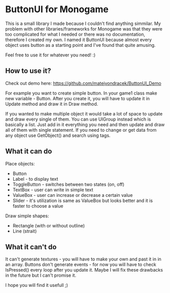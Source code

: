 # ButtonUI for Monogame
This is a small library I made because I couldn't find anything simmilar. 
My problem with other libraries/frameworks for Monogame was that they were too complicated for what I needed or there was no documentation, therefore I created my own.
I named it ButtonUI because almost every object uses button as a starting point and I've found that quite amusing.

Feel free to use it for whatever you need! :)

## How to use it?
Check out demo here: https://github.com/matejvondracek/ButtonUI_Demo

For example you want to create simple button. 
In your game1 class make new variable - Button. 
After you create it, you will have to update it in Update method and draw it in Draw method.

If you wanted to make multiple object it would take a lot of space to update and draw every single of them.
You can use UIGroup instead which is basically a list. 
Just add in it everything you need and then update and draw all of them with single statement.
If you need to change or get data from any object use GetObject() and search using tags.

## What it can do
Place objects:
- Button
- Label - to display text
- ToggleButton - switches between two states (on, off)
- TextBox - user can write in simple text
- ValueBox - user can increase or decrease a certain value
- Slider - it's utilization is same as ValueBox but looks better and it is faster to choose a value

Draw simple shapes:
- Rectangle (with or without outline)
- Line (strait)

## What it can't do
It can't generate textures - you will have to make your own and past it in in an array. 
Buttons don't generate events - for now you will have to check IsPressed() every loop after you update it.
Maybe I will fix these drawbacks in the future but I can't promise it.

I hope you will find it usefull ;)
